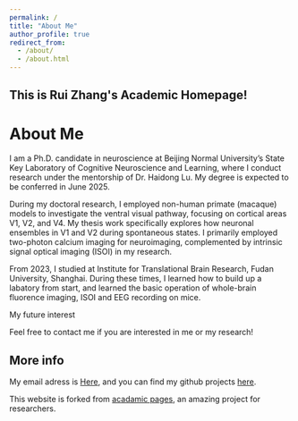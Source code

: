 ```yaml
---
permalink: /
title: "About Me"
author_profile: true
redirect_from: 
  - /about/
  - /about.html
---
```



This is Rui Zhang's Academic Homepage!
------

About Me
======
I am a Ph.D. candidate in neuroscience at Beijing Normal University’s State Key Laboratory of Cognitive Neuroscience and Learning, where I conduct research under the mentorship of Dr. Haidong Lu. My degree is expected to be conferred in June 2025.    

During my doctoral research, I employed non-human primate (macaque) models to investigate the ventral visual pathway, focusing on cortical areas V1, V2, and V4. My thesis work specifically explores how neuronal ensembles in V1 and V2 during spontaneous states. I primarily employed two-photon calcium imaging for neuroimaging, complemented by intrinsic signal optical imaging (ISOI) in my research.

From 2023, I studied at Institute for Translational Brain Research, Fudan University, Shanghai. During these times, I learned how to build up a labatory from start, and learned the basic operation of whole-brain fluorence imaging, ISOI and EEG recording on mice. 




My future interest 

Feel free to contact me if you are interested in me or my research!




More info
------
My email adress is [Here](rui_zhang95@hotmail.com), and you can find my github projects [here](https://github.com/academicpages/academicpages.github.io/wiki).    

This website is forked from [acadamic pages](https://github.com/academicpages/academicpages.github.io), an amazing project for researchers.

